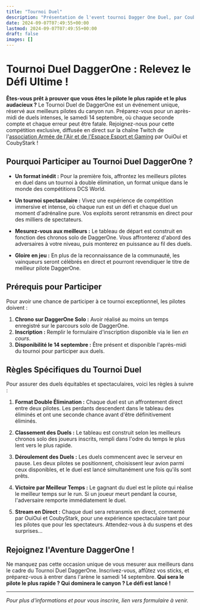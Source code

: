 ```yaml
---
title: "Tournoi Duel"
description: "Présentation de l'event tournoi Dagger One Duel, par Coubystark."
date: 2024-09-07T07:49:55+00:00
lastmod: 2024-09-07T07:49:55+00:00
draft: false
images: []
---
```


# **Tournoi Duel DaggerOne : Relevez le Défi Ultime !**

**Êtes-vous prêt à prouver que vous êtes le pilote le plus rapide et le plus audacieux ?** Le Tournoi Duel de DaggerOne est un événement unique, réservé aux meilleurs pilotes du canyon run. Préparez-vous pour un après-midi de duels intenses, le samedi 14 septembre, où chaque seconde compte et chaque erreur peut être fatale. Rejoignez-nous pour cette compétition exclusive, diffusée en direct sur la chaîne Twitch de l'[association Armée de l'Air et de l'Espace Esport et Gaming](https://aaeeg.fr) par OuiOui et CoubyStark !

## **Pourquoi Participer au Tournoi Duel DaggerOne ?**

- **Un format inédit :** Pour la première fois, affrontez les meilleurs pilotes en duel dans un tournoi à double élimination, un format unique dans le monde des compétitions DCS World.

- **Un tournoi spectaculaire :** Vivez une expérience de compétition immersive et intense, où chaque run est un défi et chaque duel un moment d'adrénaline pure. Vos exploits seront retransmis en direct pour des milliers de spectateurs.

- **Mesurez-vous aux meilleurs :** Le tableau de départ est construit en fonction des chronos solo de DaggerOne. Vous affronterez d'abord des adversaires à votre niveau, puis monterez en puissance au fil des duels.

- **Gloire en jeu :** En plus de la reconnaissance de la communauté, les vainqueurs seront célébrés en direct et pourront revendiquer le titre de meilleur pilote DaggerOne.

## **Prérequis pour Participer**

Pour avoir une chance de participer à ce tournoi exceptionnel, les pilotes doivent :

1. **Chrono sur DaggerOne Solo :** Avoir réalisé au moins un temps enregistré sur le parcours solo de DaggerOne.
2. **Inscription :** Remplir le formulaire d'inscription disponible via le lien *en cours*.
3. **Disponibilité le 14 septembre :** Être présent et disponible l'après-midi du tournoi pour participer aux duels.

## **Règles Spécifiques du Tournoi Duel**

Pour assurer des duels équitables et spectaculaires, voici les règles à suivre :

1. **Format Double Élimination :** Chaque duel est un affrontement direct entre deux pilotes. Les perdants descendent dans le tableau des éliminés et ont une seconde chance avant d'être définitivement éliminés.

2. **Classement des Duels :** Le tableau est construit selon les meilleurs chronos solo des joueurs inscrits, rempli dans l'odre du temps le plus lent vers le plus rapide.

3. **Déroulement des Duels :** Les duels commencent avec le serveur en pause. Les deux pilotes se positionnent, choisissent leur avion parmi ceux disponibles, et le duel est lancé simultanément une fois qu'ils sont prêts.

4. **Victoire par Meilleur Temps :** Le gagnant du duel est le pilote qui réalise le meilleur temps sur le run. Si un joueur meurt pendant la course, l'adversaire remporte immédiatement le duel.

5. **Stream en Direct :** Chaque duel sera retransmis en direct, commenté par OuiOui et CoubyStark, pour une expérience spectaculaire tant pour les pilotes que pour les spectateurs. Attendez-vous à du suspens et des surprises...

## **Rejoignez l'Aventure DaggerOne !**

Ne manquez pas cette occasion unique de vous mesurer aux meilleurs dans le cadre du Tournoi Duel DaggerOne. Inscrivez-vous, affûtez vos sticks, et préparez-vous à entrer dans l'arène le samedi 14 septembre. **Qui sera le pilote le plus rapide ? Qui dominera le canyon ? Le défi est lancé !**

---

*Pour plus d'informations et pour vous inscrire, lien vers formulaire à venir.*
